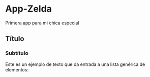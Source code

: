 # App-Zelda
Primera app para mi chica especial
## Título
### Subtítulo
Este es un ejemplo de texto que da entrada a una lista genérica de elementos:
